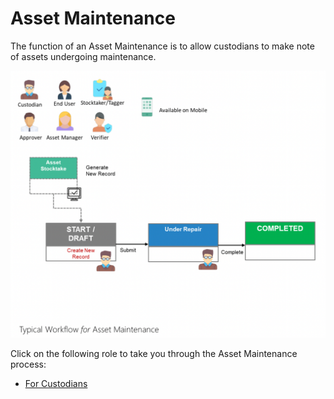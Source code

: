 # Asset Maintenance

The function of an Asset Maintenance is to allow custodians to make note of assets undergoing maintenance.

![](images/AM.png "AM")

Click on the following role to take you through the Asset Maintenance process:

- [For Custodians](AMForCustodiansStart.md)